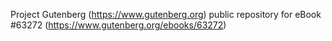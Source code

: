 Project Gutenberg (https://www.gutenberg.org) public repository for eBook #63272 (https://www.gutenberg.org/ebooks/63272)
